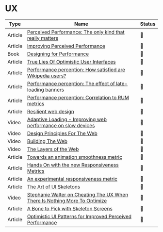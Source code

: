 # UX

| Type    | Name                                                                                                                                                              | Status          |
| ------- | ----------------------------------------------------------------------------------------------------------------------------------------------------------------- | --------------- |
| Article | [Perceived Performance: The only kind that really matters](https://www.youtube.com/watch?v=USH4iPQ44LQ)                                                           | :bookmark_tabs: |
| Article | [Improving Perceived Performance](./improve-perceived-performance.pdf)                                                                                            | :bookmark_tabs: |
| Book    | [Designing for Performance](https://designingforperformance.com)                                                                                                  | :bookmark_tabs: |
| Article | [True Lies Of Optimistic User Interfaces](https://www.smashingmagazine.com/2016/11/true-lies-of-optimistic-user-interfaces)                                       | :bookmark_tabs: |
| Article | [Performance perception: How satisfied are Wikipedia users?](https://techblog.wikimedia.org/2019/05/29/performance-perception-how-satisfied-are-wikipedia-users)  | :bookmark_tabs: |
| Article | [Performance perception: The effect of late-loading banners](https://techblog.wikimedia.org/2019/06/13/performance-perception-the-effect-of-late-loading-banners) | :bookmark_tabs: |
| Article | [Performance perception: Correlation to RUM metrics](https://techblog.wikimedia.org/2019/06/17/performance-perception-correlation-to-rum-metrics)                 | :bookmark_tabs: |
| Article | [Resilient web design](https://resilientwebdesign.com)                                                                                                            | :bookmark_tabs: |
| Video   | [Adaptive Loading - Improving web performance on slow devices](https://www.youtube.com/watch?v=puUPpVrIRkc&t=488s)                                                | :bookmark_tabs: |
| Video   | [Design Principles For The Web](https://vimeo.com/496918165)                                                                                                      | :bookmark_tabs: |
| Video   | [Building The Web](https://www.youtube.com/watch?v=b2PaxNwr9nI)                                                                                                   | :bookmark_tabs: |
| Video   | [The Layers of the Web](https://www.youtube.com/watch?v=96DCTASFniI&list=PLgaHsrPMLcFBD8kHNmgeBstA3zOxY_x-j&index=3)                                              | :bookmark_tabs: |
| Article | [Towards an animation smoothness metric](https://web.dev/smoothness)                                                                                              | :bookmark_tabs: |
| Article | [Hands On with the new Responsiveness Metrics](https://calendar.perfplanet.com/2021/hands-on-with-the-new-responsiveness-metrics)                                 | :bookmark_tabs: |
| Article | [An experimental responsiveness metric](https://web.dev/responsiveness)                                                                                           | :bookmark_tabs: |
| Article | [The Art of UI Skeletons](http://farmdev.com/thoughts/108/the-art-of-ui-skeletons)                                                                                | :bookmark_tabs: |
| Video   | [Stephanie Walter on Cheating The UX When There Is Nothing More To Optimize](https://vimeo.com/251825705)                                                         | :bookmark_tabs: |
| Article | [A Bone to Pick with Skeleton Screens](https://www.viget.com/articles/a-bone-to-pick-with-skeleton-screens)                                                       | :bookmark_tabs: |
| Article | [Optimistic UI Patterns for Improved Perceived Performance](https://simonhearne.com/2021/optimistic-ui-patterns)                                                  | :bookmark_tabs: |
